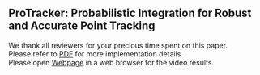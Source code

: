 ## ProTracker: Probabilistic Integration for Robust and Accurate Point Tracking
We thank all reviewers for your precious time spent on this paper. \
Please refer to [PDF](./Supplementary%20Material.pdf) for more implementation details. \
Please open [Webpage](./Supplementary%20Webpage.html) in a web browser for the video results.